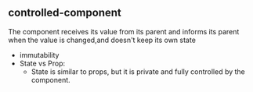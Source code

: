 ## controlled-component
  The component receives its value from its parent and informs its parent when the value is changed,and doesn't keep its own state
* immutability
* State vs Prop:
  * State is similar to props, but it is private and fully controlled by the component.
  

